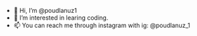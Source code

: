 - 👋 Hi, I’m @poudlanuz1
- 👀 I’m interested in learing coding.
- 📫 You can reach me through instagram with ig: @poudlanuz_1
